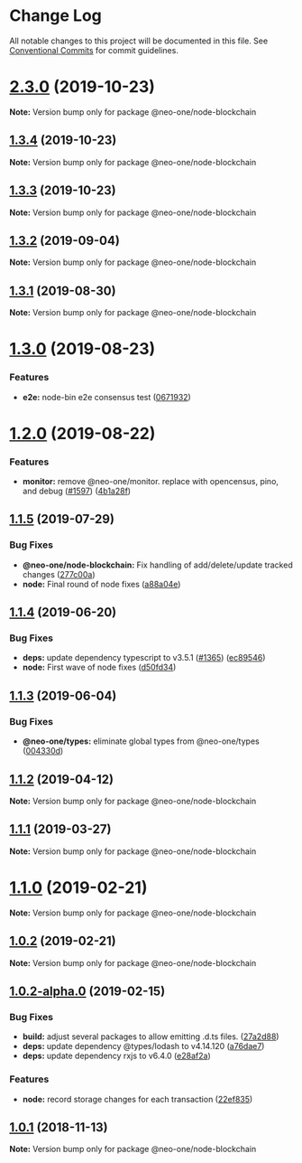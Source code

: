 # Change Log

All notable changes to this project will be documented in this file.
See [Conventional Commits](https://conventionalcommits.org) for commit guidelines.

# [2.3.0](https://github.com/neo-one-suite/neo-one/compare/@neo-one/node-blockchain@1.3.4...@neo-one/node-blockchain@2.3.0) (2019-10-23)

**Note:** Version bump only for package @neo-one/node-blockchain





## [1.3.4](https://github.com/neo-one-suite/neo-one/compare/@neo-one/node-blockchain@1.3.3...@neo-one/node-blockchain@1.3.4) (2019-10-23)

**Note:** Version bump only for package @neo-one/node-blockchain





## [1.3.3](https://github.com/neo-one-suite/neo-one/compare/@neo-one/node-blockchain@1.3.2...@neo-one/node-blockchain@1.3.3) (2019-10-23)

**Note:** Version bump only for package @neo-one/node-blockchain





## [1.3.2](https://github.com/neo-one-suite/neo-one/compare/@neo-one/node-blockchain@1.3.1...@neo-one/node-blockchain@1.3.2) (2019-09-04)

**Note:** Version bump only for package @neo-one/node-blockchain





## [1.3.1](https://github.com/neo-one-suite/neo-one/compare/@neo-one/node-blockchain@1.3.0...@neo-one/node-blockchain@1.3.1) (2019-08-30)

**Note:** Version bump only for package @neo-one/node-blockchain





# [1.3.0](https://github.com/neo-one-suite/neo-one/compare/@neo-one/node-blockchain@1.2.0...@neo-one/node-blockchain@1.3.0) (2019-08-23)


### Features

* **e2e:** node-bin e2e consensus test ([0671932](https://github.com/neo-one-suite/neo-one/commit/0671932))





# [1.2.0](https://github.com/neo-one-suite/neo-one/compare/@neo-one/node-blockchain@1.1.5...@neo-one/node-blockchain@1.2.0) (2019-08-22)


### Features

* **monitor:** remove @neo-one/monitor. replace with opencensus, pino, and debug ([#1597](https://github.com/neo-one-suite/neo-one/issues/1597)) ([4b1a28f](https://github.com/neo-one-suite/neo-one/commit/4b1a28f))





## [1.1.5](https://github.com/neo-one-suite/neo-one/compare/@neo-one/node-blockchain@1.1.4...@neo-one/node-blockchain@1.1.5) (2019-07-29)


### Bug Fixes

* **@neo-one/node-blockchain:** Fix handling of add/delete/update tracked changes ([277c00a](https://github.com/neo-one-suite/neo-one/commit/277c00a))
* **node:** Final round of node fixes ([a88a04e](https://github.com/neo-one-suite/neo-one/commit/a88a04e))





## [1.1.4](https://github.com/neo-one-suite/neo-one/compare/@neo-one/node-blockchain@1.1.3...@neo-one/node-blockchain@1.1.4) (2019-06-20)


### Bug Fixes

* **deps:** update dependency typescript to v3.5.1 ([#1365](https://github.com/neo-one-suite/neo-one/issues/1365)) ([ec89546](https://github.com/neo-one-suite/neo-one/commit/ec89546))
* **node:** First wave of node fixes ([d50fd34](https://github.com/neo-one-suite/neo-one/commit/d50fd34))





## [1.1.3](https://github.com/neo-one-suite/neo-one/compare/@neo-one/node-blockchain@1.1.2...@neo-one/node-blockchain@1.1.3) (2019-06-04)


### Bug Fixes

* **@neo-one/types:** eliminate global types from @neo-one/types ([004330d](https://github.com/neo-one-suite/neo-one/commit/004330d))





## [1.1.2](https://github.com/neo-one-suite/neo-one/compare/@neo-one/node-blockchain@1.1.1...@neo-one/node-blockchain@1.1.2) (2019-04-12)

**Note:** Version bump only for package @neo-one/node-blockchain





## [1.1.1](https://github.com/neo-one-suite/neo-one/compare/@neo-one/node-blockchain@1.1.0...@neo-one/node-blockchain@1.1.1) (2019-03-27)

**Note:** Version bump only for package @neo-one/node-blockchain





# [1.1.0](https://github.com/neo-one-suite/neo-one/compare/@neo-one/node-blockchain@1.0.2...@neo-one/node-blockchain@1.1.0) (2019-02-21)

**Note:** Version bump only for package @neo-one/node-blockchain





## [1.0.2](https://github.com/neo-one-suite/neo-one/compare/@neo-one/node-blockchain@1.0.2-alpha.0...@neo-one/node-blockchain@1.0.2) (2019-02-21)

**Note:** Version bump only for package @neo-one/node-blockchain





## [1.0.2-alpha.0](https://github.com/neo-one-suite/neo-one/compare/@neo-one/node-blockchain@1.0.1...@neo-one/node-blockchain@1.0.2-alpha.0) (2019-02-15)


### Bug Fixes

* **build:** adjust several packages to allow emitting .d.ts files. ([27a2d88](https://github.com/neo-one-suite/neo-one/commit/27a2d88))
* **deps:** update dependency @types/lodash to v4.14.120 ([a76dae7](https://github.com/neo-one-suite/neo-one/commit/a76dae7))
* **deps:** update dependency rxjs to v6.4.0 ([e28af2a](https://github.com/neo-one-suite/neo-one/commit/e28af2a))


### Features

* **node:** record storage changes for each transaction ([22ef835](https://github.com/neo-one-suite/neo-one/commit/22ef835))





## [1.0.1](https://github.com/neo-one-suite/neo-one/compare/@neo-one/node-blockchain@1.0.0...@neo-one/node-blockchain@1.0.1) (2018-11-13)

**Note:** Version bump only for package @neo-one/node-blockchain
